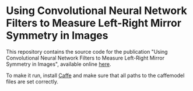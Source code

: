 # Using Convolutional Neural Network Filters to Measure Left-Right Mirror Symmetry in Images 


This repository contains the source code for the publication "Using Convolutional Neural Network Filters to Measure Left-Right Mirror Symmetry in Images", available online [here](http://www.mdpi.com/2073-8994/8/12/144).

To make it run, install [Caffe](http://caffe.berkeleyvision.org/) and make sure that all paths to the caffemodel files are set correctly.
